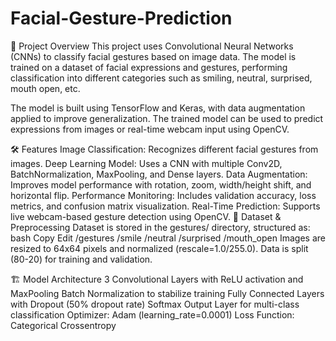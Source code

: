 # Facial-Gesture-Prediction

🚀 Project Overview
This project uses Convolutional Neural Networks (CNNs) to classify facial gestures based on image data. The model is trained on a dataset of facial expressions and gestures, performing classification into different categories such as smiling, neutral, surprised, mouth open, etc.

The model is built using TensorFlow and Keras, with data augmentation applied to improve generalization. The trained model can be used to predict expressions from images or real-time webcam input using OpenCV.

🛠 Features
Image Classification: Recognizes different facial gestures from images.
Deep Learning Model: Uses a CNN with multiple Conv2D, BatchNormalization, MaxPooling, and Dense layers.
Data Augmentation: Improves model performance with rotation, zoom, width/height shift, and horizontal flip.
Performance Monitoring: Includes validation accuracy, loss metrics, and confusion matrix visualization.
Real-Time Prediction: Supports live webcam-based gesture detection using OpenCV.
📂 Dataset & Preprocessing
Dataset is stored in the gestures/ directory, structured as:
bash
Copy
Edit
/gestures
  /smile
  /neutral
  /surprised
  /mouth_open
Images are resized to 64x64 pixels and normalized (rescale=1.0/255.0).
Data is split (80-20) for training and validation.


🏗 Model Architecture
3 Convolutional Layers with ReLU activation and MaxPooling
Batch Normalization to stabilize training
Fully Connected Layers with Dropout (50% dropout rate)
Softmax Output Layer for multi-class classification
Optimizer: Adam (learning_rate=0.0001)
Loss Function: Categorical Crossentropy
